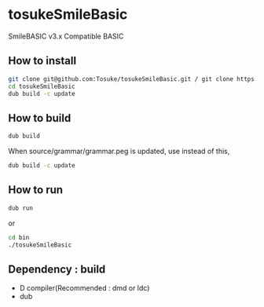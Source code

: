 # tosukeSmileBasic
SmileBASIC v3.x Compatible BASIC

## How to install
```sh
git clone git@github.com:Tosuke/tosukeSmileBasic.git / git clone https://github.com/Tosuke/tosukeSmileBasic.git
cd tosukeSmileBasic
dub build -c update
```

## How to build
```sh
dub build
```
When source/grammar/grammar.peg is updated, use instead of this,
```sh
dub build -c update
```

## How to run
```sh
dub run
```
or
```sh
cd bin
./tosukeSmileBasic
```

## Dependency : build
+ D compiler(Recommended : dmd or ldc)
+ dub
